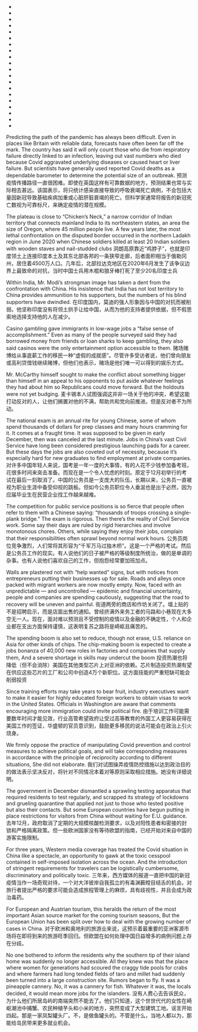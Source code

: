 *
*
*
*
*
*
*
*
*
*
*
*
*
*
*
*
*
*
*
*

Predicting the path of the pandemic has always been difficult. Even in places like Britain with reliable data, forecasts have often been far off the mark. The country has said it will only count those who die from respiratory failure directly linked to an infection, leaving out vast numbers who died because Covid aggravated underlying diseases or caused heart or liver failure. But scientists have generally used reported Covid deaths as a dependable barometer to determine the potential size of an outbreak.
预测疫情传播路径一直很困难。即使在英国这样有可靠数据的地方，预测结果也常与实际相去甚远。该国表示，将只统计感染直接导致的呼吸衰竭死亡病例，不会包括大量因新冠导致基础疾病加重或心脏肝脏衰竭的死亡。但科学家通常将报告的新冠死亡数视为可靠标尺，来确定疫情的潜在规模。

The plateau is close to “Chicken’s Neck,” a narrow corridor of Indian territory that connects mainland India to its northeastern states, an area the size of Oregon, where 45 million people live. A few years later, the most lethal confrontation on the disputed border occurred in the northern Ladakh region in June 2020 when Chinese soldiers killed at least 20 Indian soldiers with wooden staves and nail-studded clubs
洞朗高原靠近“鸡脖子”，也就是印度领土上连接印度本土及其东北部各邦的一条狭窄走廊，后者面积相当于俄勒冈州，居住着4500万人口。几年后，北部拉达克地区在2020年6月发生了该争议边界上最致命的对抗，当时中国士兵用木棍和狼牙棒打死了至少20名印度士兵

Within India, Mr. Modi’s strongman image has taken a dent from the confrontation with China. His insistence that India has not lost territory to China provides ammunition to his supporters, but the numbers of his blind supporters have dwindled. 
在印度国内，莫迪的强人形象因与中国的对抗而被削弱。他坚称印度没有将领土拱手让给中国，从而为他的支持者提供依据，但不假思索地选择支持他的人在减少。

Casino gambling gave immigrants in low-wage jobs a “false sense of accomplishment.” Even as many of the people surveyed said they had borrowed money from friends or loan sharks to keep gambling, they also said casinos were the only entertainment option accessible to them.
赌场赌博给从事底薪工作的移民一种“虚假的成就感”。尽管许多受访者说，他们曾向朋友或高利贷借钱继续赌博，但他们也表示，赌场是他们唯一可以得到的娱乐方式。

Mr. McCarthy himself sought to make the conflict about something bigger than himself in an appeal to his opponents to put aside whatever feelings they had about him so Republicans could move forward. But the holdouts were not yet budging.
麦卡锡本人试图强调这并非一场关于他的冲突，希望这能打动反对的人，让他们搁置对他的不满，帮助共和党向前推进。但是反对者不为所动。

The national exam is an annual rite for young Chinese, some of whom spend thousands of dollars for prep classes and many hours cramming for it. It comes at a fraught time. It was supposed to be given in early December, then was canceled at the last minute. Jobs in China’s vast Civil Service have long been considered prestigious launching pads for a career. But these days the jobs are also coveted out of necessity, because it’s especially hard for new graduates to find employment at private companies.
对许多中国年轻人来说，国考是一年一度的大事情，有的人花不少钱参加备考班，花很多时间来突击准备。而现在是一个令人忧虑的时刻。原定于12月初举行的考试在最后一刻取消了。中国的公务员是一支庞大的队伍，长期以来，公务员一直被视为职业生涯中备受仰视的跳板。但如今公务员职位令人垂涎也是出于必然，因为应届毕业生在民营企业找工作越来越难。

The competition for public service positions is so fierce that people often refer to them with a Chinese saying: “thousands of troops crossing a single-plank bridge.” The exam is rigorous. Then there’s the reality of Civil Service work. Some say their days are ruled by rigid hierarchies and involve monotonous chores. Others, while saying they enjoy their jobs, complain that their responsibilities often sprawl beyond normal work hours.
公务员岗位竞争激烈，人们常将其形容为“千军万马过独木桥”。这是一个严格的考试。然后是公务员工作的现实。有人说他们的日子被严格的等级制度所统治，做的是单调的杂事。也有人说他们喜欢自己的工作，但抱怨经常要加班加点。

Walls are plastered not with “help wanted” signs, but with notices from entrepreneurs putting their businesses up for sale. Roads and alleys once packed with migrant workers are now mostly empty. Now, faced with an unpredictable — and uncontrolled — epidemic and financial uncertainty, people and companies are spending cautiously, suggesting that the road to recovery will be uneven and painful.
街道两旁的商店和作坊关闭了。墙上贴的不是招聘启示，而是店面出售的通知。曾经挤满外来务工者的马路和小巷现在大多空无一人。现在，面对难以预测且不受控制的疫情以及金融的不确定性，个人和企业都在支出方面保持谨慎，这表明复苏之路将是崎岖且痛苦的。

The spending boom is also set to reduce, though not erase, U.S. reliance on Asia for other kinds of chips. The chip-making boom is expected to create a jobs bonanza of 40,000 new roles in factories and companies that supply them, And a severe shortage in skills may undercut the boom
投资热潮也将降低（但不会消除）美国在其他类型芯片上对亚洲的依赖。芯片制造投资热潮有望在供应这些芯片的工厂和公司中创造4万个新职位。这方面技能的严重短缺可能会削弱投资

Since training efforts may take years to bear fruit, industry executives want to make it easier for highly educated foreign workers to obtain visas to work in the United States. Officials in Washington are aware that comments encouraging more immigration could invite political fire.
由于培训工作可能需要数年时间才能见效，行业高管希望政府让受过高等教育的外国工人更容易获得在美国工作的签证，华盛顿的官员意识到，鼓励更多移民的说法可能会在政治上引火烧身。

We firmly oppose the practice of manipulating Covid prevention and control measures to achieve political goals, and will take corresponding measures in accordance with the principle of reciprocity according to different situations, She did not elaborate.
我们对试图操弄疫情防控措施以达到政治目的的做法表示坚决反对，将针对不同情况本着对等原则采取相应措施。她没有详细说明。

The government in December dismantled a sprawling testing apparatus that required residents to test regularly, and scrapped its strategy of lockdowns and grueling quarantine that applied not just to those who tested positive but also their contacts. But some European countries have begun putting in place restrictions for visitors from China without waiting for E.U. guidance.
去年12月，政府取消了定期的大规模核酸检测要求，以及对阳性患者和密接的封锁和严格隔离政策。但一些欧洲国家没有等待欧盟的指南，已经开始对来自中国的游客实施限制。

For three years, Western media coverage has treated the Covid situation in China like a spectacle, an opportunity to gawk at the toxic cesspool contained in self-imposed isolation across the ocean. And the introduction of stringent requirements for travelers can be logistically cumbersome, discriminatory and politically toxic.
三年来，西方媒体的报道一直把中国的新冠疫情当作一场奇观对待，一个对大洋彼岸自我孤立的有毒渊薮瞠目结舌的机会。对旅行者提出严格的要求可能会造成旅程管理上的麻烦，具有歧视性，并且会成为政治毒药。

For European and Austrian tourism, this heralds the return of the most important Asian source market for the coming tourism seasons, But the European Union has been split over how to deal with the growing number of cases in China. 
对于欧洲和奥地利的旅游业来说，这预示着最重要的亚洲客源市场将在即将到来的旅游旺季回归。但欧盟在如何处理中国日益增多的病例问题上存在分歧。

No one bothered to inform the residents why the southern tip of their island home was suddenly no longer accessible. All they knew was that the place where women for generations had scoured the craggy tide pools for crabs and where farmers had long tended fields of taro and millet had suddenly been turned into a large construction site. Rumors began to fly. It was a pineapple cannery. No, it was a cannery for fish. Whatever it was, the locals decided, it would mean more jobs for the islanders.
没有人费心去告诉民众，为什么他们所居岛屿的南端突然不能去了。他们只知道，这个世世代代的女性在崎岖潮池中捕蟹、农民种植芋头和小米的地方，突然变成了大型建筑工地。谣言开始四起。那是一家凤梨罐头厂。不，是做鱼罐头的。不管是什么，当地人都以为，那能给岛民带来更多就业机会。

